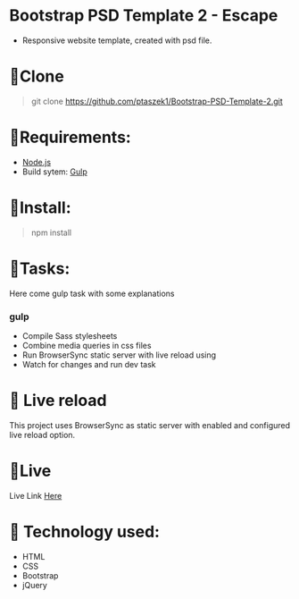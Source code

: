 # Bootstrap PSD Template 2 - Escape

* Responsive website template, created with psd file.

# :star2:Clone

> git clone https://github.com/ptaszek1/Bootstrap-PSD-Template-2.git

# :star2:Requirements:

* [Node.js](http://nodejs.org/ "Node.js site")
* Build sytem: [Gulp](http://gulpjs.com/ "Gulp site")

# :star2:Install:

> npm install

# :star2:Tasks:

Here come gulp task with some explanations

### gulp

* Compile Sass stylesheets
* Combine media queries in css files
* Run BrowserSync static server with live reload using
* Watch for changes and run dev task

# :star2: Live reload

This project uses BrowserSync as static server with enabled and configured live reload option.

# :star2:Live

Live Link [Here](https://ptaszek1.github.io/Bootstrap-PSD-Template-2/ "Bootstrap template site")

# :star2: Technology used:

* HTML
* CSS
* Bootstrap
* jQuery

